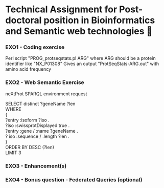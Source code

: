 # Technical Assignment for Post-doctoral position in Bioinformatics and Semantic web technologies :floppy_disk:

### EXO1 - Coding exercise
<p>Perl script "PROG_protseqstats.pl ARG" where ARG should be a protein identifier like "NX_P01308"
Gives an output "ProtSeqStats-ARG.out" with amino acid frequency</p>


### EXO2 - Web Semantic Exercise
<p>neXtProt SPARQL environment request</p>
<p>
SELECT distinct ?geneName ?len<br/>
WHERE<br/>
	{<br/>
	?entry :isoform ?iso .<br/>
	?iso :swissprotDisplayed true .<br/>
	?entry :gene / :name ?geneName .<br/>
	? iso :sequence / :length ?len .<br/>
	}<br/>
ORDER BY DESC (?len)<br/>
LIMIT 3
</p>


### EXO3 - Enhancement(s)


### EXO4 - Bonus question - Federated Queries (optional)

